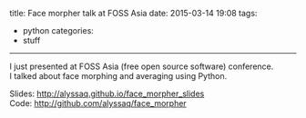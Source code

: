 title: Face morpher talk at FOSS Asia
date: 2015-03-14 19:08 
tags: 
- python
categories: 
- stuff
---

I just presented at FOSS Asia (free open source software) conference.      
I talked about face morphing and averaging using Python.

Slides: <http://alyssaq.github.io/face_morpher_slides>    
Code: <http://github.com/alyssaq/face_morpher>

